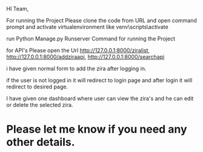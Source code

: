 
HI Team,

For running the Project Please clone the code from URL and open command prompt and activate virtualenvironment like venv\scripts\activate

run Python Manage.py Runserver Command for running the Project

for API's Please open the Url http://127.0.0.1:8000/ziralist, http://127.0.0.1:8000/addziraapi, http://127.0.0.1:8000/searchapi

i have given normal form to add the zira after logging in.

if the user is not logged in it will redirect to login page and after login it will redirect to desired page.

I have given one dashboard where user can view the zira's and he can edit or delete the selected zira.

Please let me know if you need any other details.
=======
